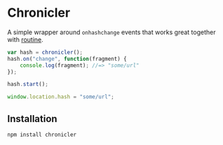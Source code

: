 Chronicler
==========

A simple wrapper around `onhashchange` events that
works great together with
[routine](https://github.com/kjbekkelund/routine).

```javascript
var hash = chronicler();
hash.on("change", function(fragment) {
    console.log(fragment); //=> "some/url"
});

hash.start();

window.location.hash = "some/url";
```

Installation
------------

```
npm install chronicler
```

